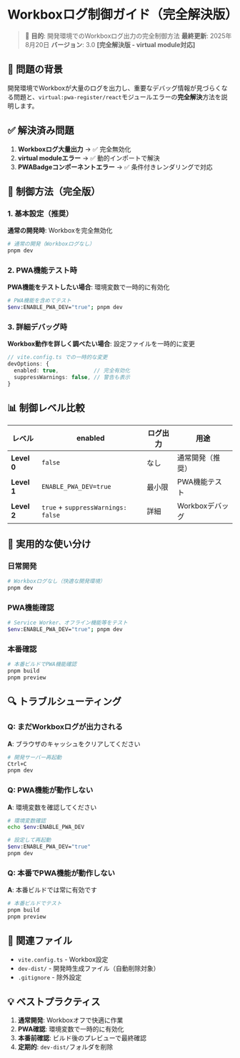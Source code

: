 # Workboxログ制御ガイド（完全解決版）

> 🎯 **目的**: 開発環境でのWorkboxログ出力の完全制御方法
> **最終更新**: 2025年8月20日
> **バージョン**: 3.0 **[完全解決版 - virtual module対応]**

## 🚨 問題の背景

開発環境でWorkboxが大量のログを出力し、重要なデバッグ情報が見づらくなる問題と、`virtual:pwa-register/react`モジュールエラーの**完全解決**方法を説明します。

## ✅ 解決済み問題

1. **Workboxログ大量出力** → ✅ 完全無効化
2. **virtual moduleエラー** → ✅ 動的インポートで解決
3. **PWABadgeコンポーネントエラー** → ✅ 条件付きレンダリングで対応

## 🔧 制御方法（完全版）

### 1. 基本設定（推奨）

**通常の開発時**: Workboxを完全無効化

```bash
# 通常の開発（Workboxログなし）
pnpm dev
```

### 2. PWA機能テスト時

**PWA機能をテストしたい場合**: 環境変数で一時的に有効化

```bash
# PWA機能を含めてテスト
$env:ENABLE_PWA_DEV="true"; pnpm dev
```

### 3. 詳細デバッグ時

**Workbox動作を詳しく調べたい場合**: 設定ファイルを一時的に変更

```typescript
// vite.config.ts での一時的な変更
devOptions: {
  enabled: true,           // 完全有効化
  suppressWarnings: false, // 警告も表示
}
```

## 📊 制御レベル比較

| レベル | enabled | ログ出力 | 用途 |
|--------|---------|----------|------|
| **Level 0** | `false` | なし | 通常開発（推奨） |
| **Level 1** | `ENABLE_PWA_DEV=true` | 最小限 | PWA機能テスト |
| **Level 2** | `true` + `suppressWarnings: false` | 詳細 | Workboxデバッグ |

## 🎯 実用的な使い分け

### 日常開発

```bash
# Workboxログなし（快適な開発環境）
pnpm dev
```

### PWA機能確認

```bash
# Service Worker、オフライン機能等をテスト
$env:ENABLE_PWA_DEV="true"; pnpm dev
```

### 本番確認

```bash
# 本番ビルドでPWA機能確認
pnpm build
pnpm preview
```

## 🔍 トラブルシューティング

### Q: まだWorkboxログが出力される

**A**: ブラウザのキャッシュをクリアしてください

```bash
# 開発サーバー再起動
Ctrl+C
pnpm dev
```

### Q: PWA機能が動作しない

**A**: 環境変数を確認してください

```bash
# 環境変数確認
echo $env:ENABLE_PWA_DEV

# 設定して再起動
$env:ENABLE_PWA_DEV="true"
pnpm dev
```

### Q: 本番でPWA機能が動作しない

**A**: 本番ビルドでは常に有効です

```bash
# 本番ビルドでテスト
pnpm build
pnpm preview
```

## 📁 関連ファイル

- `vite.config.ts` - Workbox設定
- `dev-dist/` - 開発時生成ファイル（自動削除対象）
- `.gitignore` - 除外設定

## 💡 ベストプラクティス

1. **通常開発**: Workboxオフで快適に作業
2. **PWA確認**: 環境変数で一時的に有効化
3. **本番前確認**: ビルド後のプレビューで最終確認
4. **定期的**: `dev-dist/`フォルダを削除

